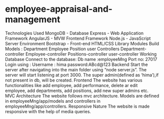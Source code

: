 # employee-appraisal-and-management
Technologies Used
MongoDB  - Database
Express - Web Application Framework
AngularJS - MVW Frontend Framework
Node.js -  JavaScript Server Environment
Bootstrap - Front-end HTML/CSS Library
Modules Build
Models :
Department
Employee
Position
user
Controllers
Department-controller
Employee-controller
Positions-controller
user-controller
Working
Database
Connect to the database:
Db name :employeeMng
Port no: 27017
Login using :
Username : hima
password:ABcd@123
Backend
Start the server after navigating into the main folder using “node server.js”. The server will start listening at port 3000. The super admin(defined as ‘hima’),if not present in db, will be created.
Frontend
The website has various functionalities like add employee, add performance, delete ar edit employee, add departments, add positions, add new super admins etc.
MVC Architecture
The website follows mvc architecture. Models are defined in employeeMng/app/models and controllers in employeeMng/app/controllers.
Responsive Nature
The website is made responsive with the help of media queries.
